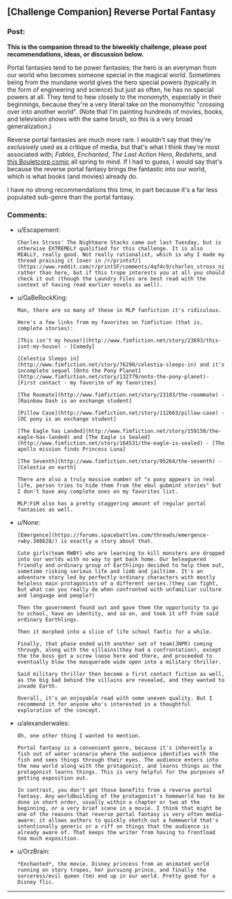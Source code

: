 ## [Challenge Companion] Reverse Portal Fantasy

### Post:

**This is the companion thread to the biweekly challenge, please post recommendations, ideas, or discussion below.**

Portal fantasies tend to be power fantasies; the hero is an everyman from our world who becomes someone special in the magical world. Sometimes being from the mundane world gives the hero special powers (typically in the form of engineering and science) but just as often, he has no special powers at all. They tend to hew closely to the monomyth, especially in their beginnings, because they're a very literal take on the monomythic "crossing over into another world". (Note that I'm painting hundreds of movies, books, and television shows with the same brush, so this is a very broad generalization.)

Reverse portal fantasies are much more rare. I wouldn't say that they're *exclusively* used as a critique of media, but that's what I think they're most associated with; *Fables*, *Enchanted*, *The Last Action Hero*, *Redshirts*, and [this Bouletcorp comic](http://english.bouletcorp.com/2014/09/05/kingdom-lost/) all spring to mind. If I had to guess, I would say that's because the reverse portal fantasy brings the fantastic into our world, which is what books (and movies) already do.

I have no strong recommendations this time, in part because it's a far less populated sub-genre than the portal fantasy.

### Comments:

- u/Escapement:
  ```
  Charles Stross' The Nightmare Stacks came out last Tuesday, but is otherwise EXTREMELY qualified for this challenge. It is also REALLY, really good. Not really rationalist, which is why I made my thread praising it [over in /r/printsf/](https://www.reddit.com/r/printSF/comments/4qf4c9/charles_stross_nightmare_stacks_laundry_files_7/) rather than here, but if this trope interests you at all you should check it out (though the Laundry Files are best read with the context of having read earlier novels as well).
  ```

- u/GaBeRockKing:
  ```
  Man, there are so many of these in MLP fanfiction it's ridiculous.

  Here's a few links from my favorites on fimfiction (that is, complete stories):

  [This isn't my house!](http://www.fimfiction.net/story/23693/this-isnt-my-house) - [Comedy]

  [Celestia Sleeps in](http://www.fimfiction.net/story/76290/celestia-sleeps-in) and it's incomplete sequel [Onto the Pony Planet](http://www.fimfiction.net/story/132779/onto-the-pony-planet)- [First contact - my favorite of my favorites]

  [The Roomate](http://www.fimfiction.net/story/23103/the-roommate) - [Rainbow Dash is an exchange student]

  [Pillow Case](http://www.fimfiction.net/story/112663/pillow-case) - [OC pony is an exchange student]

  [The Eagle has Landed](http://www.fimfiction.net/story/159150/the-eagle-has-landed) and [The Eagle is Sealed](http://www.fimfiction.net/story/164531/the-eagle-is-sealed) - [The apollo mission finds Princess Luna]

  [The Seventh](http://www.fimfiction.net/story/95264/the-seventh) - [Celestia on earth]

  There are also a truly massive number of "x pony appears in real life, person tries to hide them from the ebul gubmint stories" but I don't have any complete ones on my favorites list.

  MLP:FiM also has a pretty staggering amount of regular portal fantasies as well.
  ```

- u/None:
  ```
  [Emergence](https://forums.spacebattles.com/threads/emergence-rwby.308628/) is exactly a story about that.

  Cute girls(team RWBY) who are learning to kill monsters are dropped into our worlds with no way to get back home. Our beleaguered friendly and ordinary group of Earthlings decided to help them out, sometime risking serious life and limb and jailtime. It's an adventure story led by perfectly ordinary characters with mostly helpless main protagonists of a different series.(they can fight, but what can you really do when confronted with unfamiliar culture and language and people?)

  Then the government found out and gave them the opportunity to go to school, have an identity, and so on, and took it off from said ordinary Earthlings.

  Then it morphed into a slice of life school fanfic for a while.

  Finally, that phase ended with another set of team(JNPR) coming through, along with the villains(they had a confrontation), except the the boss got a screw loose here and there, and proceeded to eventually blow the masquerade wide open into a military thriller.

  Said military thriller then become a first contact fiction as well, as the big bad behind the villains are revealed, and they wanted to invade Earth.

  Overall, it's an enjoyable read with some uneven quality. But I recommend it for anyone who's interested in a thoughtful exploration of the concept.
  ```

- u/alexanderwales:
  ```
  Oh, one other thing I wanted to mention.

  Portal fantasy is a convenient genre, because it's inherently a fish out of water scenario where the audience identifies with the fish and sees things through their eyes. The audience enters into the new world along with the protagonist, and learns things as the protagonist learns things. This is very helpful for the purposes of getting exposition out.

  In contrast, you don't get those benefits from a reverse portal fantasy. Any worldbuilding of the protagonist's homeworld has to be done in short order, usually within a chapter or two at the beginning, or a very brief scene in a movie. I think that might be one of the reasons that reverse portal fantasy is very often media-aware; it allows authors to quickly sketch out a homeworld that's intentionally generic or a riff on things that the audience is already aware of. That keeps the writer from having to frontload too much exposition.
  ```

- u/OrzBrain:
  ```
  *Enchanted*, the movie. Disney princess from an animated world running on story tropes, her pursuing prince, and finally the sorceress/evil queen (tm) end up in our world. Pretty good for a Disney flic.
  ```

---

